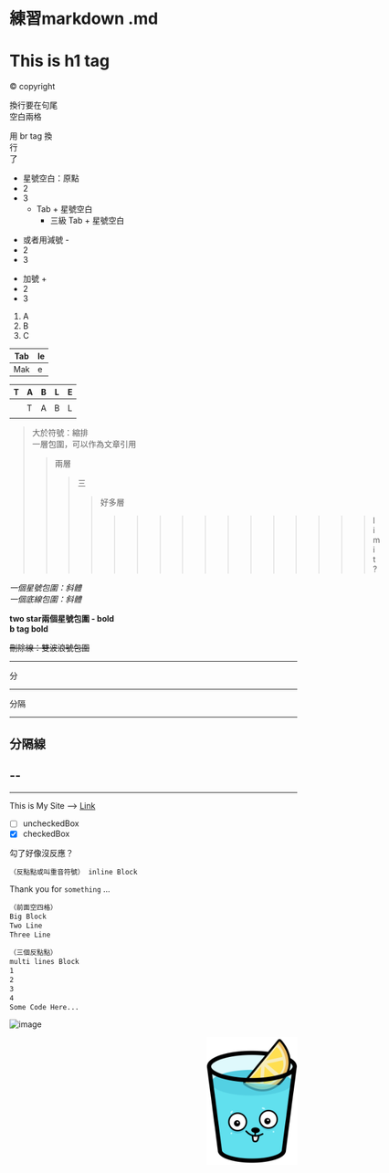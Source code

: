 # 練習markdown .md
<h1>This is h1 tag</h1>
&copy; copyright  

換行要在句尾  
空白兩格  

用 br tag 換<br>行<br />了  

* 星號空白：原點  
* 2
* 3
    * Tab + 星號空白
        * 三級 Tab + 星號空白
- 或者用減號 -  
- 2
- 3

+ 加號 +  
+ 2
+ 3

1. A
2. B
3. C

|Tab|le |
|---|---|
|Mak|e  |

|T  |A  |B  |L  |E  |
|---|---|---|---|---|
|   |   |   |   |   |
|   |T  |A  |B  |L  |
|   |   |   |   |   |


> 大於符號：縮排  
> 一層包圍，可以作為文章引用
>> 兩層
>>> 三
>>>> 好多層  
>>>>>>>>>>>>>>>> limit?

*一個星號包圍：斜體*  
_一個底線包圍：斜體_  
 
**two star兩個星號包圍 - bold**  
<b>b tag bold</b> 

~~刪除線：雙波浪號包圍~~  

* * *
分
***
分隔
******
分隔線
-
--
---
----

This is My Site --> [Link](https://gjlmotea.com)

- [ ] uncheckedBox  
- [x] checkedBox  

勾了好像沒反應？  
  
`（反點點或叫重音符號） inline Block`

Thank you for `something` ... 

    （前面空四格）
    Big Block
    Two Line
    Three Line

```
（三個反點點）
multi lines Block
1
2
3
4
Some Code Here...
```
[//]: 註解
[//]: <註解>
[//]: #註解
[comment]: 我是註解
[comment]: <我是註解>
<!-- 我是註解 -->

![image](https://avatars1.githubusercontent.com/u/40420568?s=460&u=b934efe1b760a3789778859ee1bb5b80dbbfe441&v=4 "GJLMoTea")

<img align="right" width="159px" src="https://raw.githubusercontent.com/gin-gonic/logo/master/color.png">